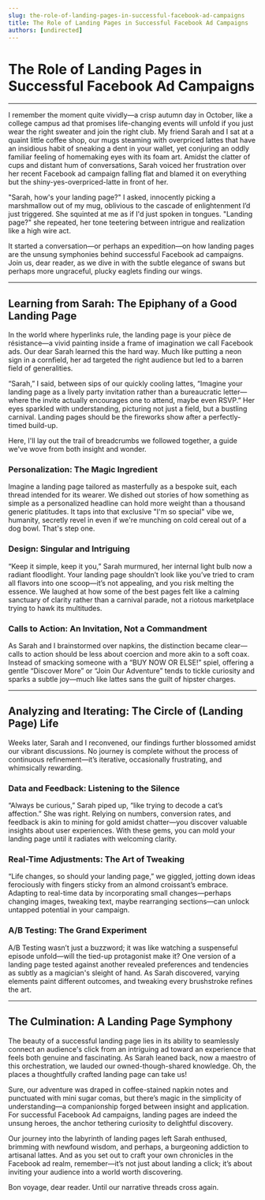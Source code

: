 ```yaml
---
slug: the-role-of-landing-pages-in-successful-facebook-ad-campaigns
title: The Role of Landing Pages in Successful Facebook Ad Campaigns
authors: [undirected]
---
```



# The Role of Landing Pages in Successful Facebook Ad Campaigns

---

I remember the moment quite vividly—a crisp autumn day in October, like a college campus ad that promises life-changing events will unfold if you just wear the right sweater and join the right club. My friend Sarah and I sat at a quaint little coffee shop, our mugs steaming with overpriced lattes that have an insidious habit of sneaking a dent in your wallet, yet conjuring an oddly familiar feeling of homemaking eyes with its foam art. Amidst the clatter of cups and distant hum of conversations, Sarah voiced her frustration over her recent Facebook ad campaign falling flat and blamed it on everything but the shiny-yes-overpriced-latte in front of her.

"Sarah, how's your landing page?" I asked, innocently picking a marshmallow out of my mug, oblivious to the cascade of enlightenment I’d just triggered. She squinted at me as if I'd just spoken in tongues. "Landing page?" she repeated, her tone teetering between intrigue and realization like a high wire act.

It started a conversation—or perhaps an expedition—on how landing pages are the unsung symphonies behind successful Facebook ad campaigns. Join us, dear reader, as we dive in with the subtle elegance of swans but perhaps more ungraceful, plucky eaglets finding our wings.

---

## Learning from Sarah: The Epiphany of a Good Landing Page

In the world where hyperlinks rule, the landing page is your pièce de résistance—a vivid painting inside a frame of imagination we call Facebook ads. Our dear Sarah learned this the hard way. Much like putting a neon sign in a cornfield, her ad targeted the right audience but led to a barren field of generalities.

“Sarah,” I said, between sips of our quickly cooling lattes, “Imagine your landing page as a lively party invitation rather than a bureaucratic letter—where the invite actually encourages one to attend, maybe even RSVP.” Her eyes sparkled with understanding, picturing not just a field, but a bustling carnival. Landing pages should be the fireworks show after a perfectly-timed build-up.

Here, I'll lay out the trail of breadcrumbs we followed together, a guide we've wove from both insight and wonder.

### Personalization: The Magic Ingredient

Imagine a landing page tailored as masterfully as a bespoke suit, each thread intended for its wearer. We dished out stories of how something as simple as a personalized headline can hold more weight than a thousand generic platitudes. It taps into that exclusive "I'm so special" vibe we, humanity, secretly revel in even if we're munching on cold cereal out of a dog bowl. That's step one.

### Design: Singular and Intriguing

“Keep it simple, keep it you,” Sarah murmured, her internal light bulb now a radiant floodlight. Your landing page shouldn’t look like you’ve tried to cram all flavors into one scoop—it’s not appealing, and you risk melting the essence. We laughed at how some of the best pages felt like a calming sanctuary of clarity rather than a carnival parade, not a riotous marketplace trying to hawk its multitudes.

### Calls to Action: An Invitation, Not a Commandment

As Sarah and I brainstormed over napkins, the distinction became clear—calls to action should be less about coercion and more akin to a soft coax. Instead of smacking someone with a “BUY NOW OR ELSE!” spiel, offering a gentle “Discover More” or “Join Our Adventure” tends to tickle curiosity and sparks a subtle joy—much like lattes sans the guilt of hipster charges.

---

## Analyzing and Iterating: The Circle of (Landing Page) Life

Weeks later, Sarah and I reconvened, our findings further blossomed amidst our vibrant discussions. No journey is complete without the process of continuous refinement—it’s iterative, occasionally frustrating, and whimsically rewarding.

### Data and Feedback: Listening to the Silence

“Always be curious,” Sarah piped up, “like trying to decode a cat’s affection.” She was right. Relying on numbers, conversion rates, and feedback is akin to mining for gold amidst chatter—you discover valuable insights about user experiences. With these gems, you can mold your landing page until it radiates with welcoming clarity.

### Real-Time Adjustments: The Art of Tweaking

“Life changes, so should your landing page,” we giggled, jotting down ideas ferociously with fingers sticky from an almond croissant’s embrace. Adapting to real-time data by incorporating small changes—perhaps changing images, tweaking text, maybe rearranging sections—can unlock untapped potential in your campaign.

### A/B Testing: The Grand Experiment

A/B Testing wasn’t just a buzzword; it was like watching a suspenseful episode unfold—will the tied-up protagonist make it? One version of a landing page tested against another revealed preferences and tendencies as subtly as a magician's sleight of hand. As Sarah discovered, varying elements paint different outcomes, and tweaking every brushstroke refines the art.

---

## The Culmination: A Landing Page Symphony

The beauty of a successful landing page lies in its ability to seamlessly connect an audience's click from an intriguing ad toward an experience that feels both genuine and fascinating. As Sarah leaned back, now a maestro of this orchestration, we lauded our owned-though-shared knowledge. Oh, the places a thoughtfully crafted landing page can take us!

Sure, our adventure was draped in coffee-stained napkin notes and punctuated with mini sugar comas, but there’s magic in the simplicity of understanding—a companionship forged between insight and application. For successful Facebook Ad campaigns, landing pages are indeed the unsung heroes, the anchor tethering curiosity to delightful discovery.

Our journey into the labyrinth of landing pages left Sarah enthused, brimming with newfound wisdom, and perhaps, a burgeoning addiction to artisanal lattes. And as you set out to craft your own chronicles in the Facebook ad realm, remember—it’s not just about landing a click; it’s about inviting your audience into a world worth discovering.

Bon voyage, dear reader. Until our narrative threads cross again.